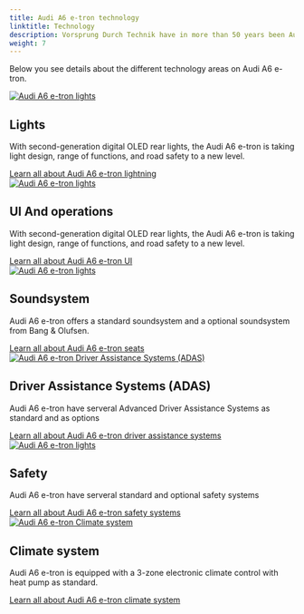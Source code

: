 ```yaml
---
title: Audi A6 e-tron technology
linktitle: Technology
description: Vorsprung Durch Technik have in more than 50 years been Audis mantra and Audi A6 e-tron is no exception. It is loaded with advanced technology in many areas like Driver Assistance, lights, charging technology and many more areas to give you a safe, comfortable and luxurios journey. 
weight: 7
---
```

<!-- markdownlint-disable MD033 -->
<!-- markdownlint-disable MD010 -->

Below you see details about the different technology areas on Audi A6 e-tron.

<div class="container p-3 mb-4 bg-body-tertiary rounded border">
	<a href="lights/"><img src="https://media.electrichasgoneaudi.net/multimedia/models/a6-e-tron/prototypetestdrive_4_st.jpg" class="img-fluid mb-2" class="img-fluid" alt="Audi A6 e-tron lights" ></a>
	<h2>Lights</h2>
	<p>
		With second-generation digital OLED rear lights, the Audi A6 e-tron is taking light design, range of functions, and road safety to a new level.
	</p>
	<a href="lights/" class="btn btn-outline-primary" role="button">Learn all about Audi A6 e-tron lightning</a>
</div>

<div class="container p-3 mb-4 bg-body-tertiary rounded border">
	<a href="uiandoperations/"><img src="https://media.electrichasgoneaudi.net/multimedia/models/a6-e-tron/technology/uiandoperations/screens_1_st.jpg" class="img-fluid mb-2" class="img-fluid" alt="Audi A6 e-tron lights" ></a>
	<h2>UI And operations</h2>
	<p>
		With second-generation digital OLED rear lights, the Audi A6 e-tron is taking light design, range of functions, and road safety to a new level.
	</p>
	<a href="uiandoperations/" class="btn btn-outline-primary" role="button">Learn all about Audi A6 e-tron UI</a>
</div>

<div class="container p-3 mb-4 bg-body-tertiary rounded border">
	<a href="soundsystem/"><img src="https://media.electrichasgoneaudi.net/multimedia/models/a6-e-tron/technology/soundsystem/soundsystem_1_st.jpg" class="img-fluid mb-2" class="img-fluid" alt="Audi A6 e-tron lights" ></a>
	<h2>Soundsystem</h2>
	<p>
		Audi A6 e-tron offers a standard soundsystem and a optional soundsystem from Bang & Olufsen.
	</p>
	<a href="soundsystem/" class="btn btn-outline-primary" role="button">Learn all about Audi A6 e-tron seats</a>
</div>

<div class="container p-3 mb-4 bg-body-tertiary rounded border">
	<a href="drivingassistance/"><img src="https://media.electrichasgoneaudi.net/multimedia/models/e-tron/technology/drivingassistance/collisionavoidanceassist/collisionavoidance_st.jpg" class="img-fluid mb-2" class="img-fluid" alt="Audi A6 e-tron Driver Assistance Systems (ADAS)" ></a>
	<h2>Driver Assistance Systems (ADAS)</h2>
	<p>
		Audi A6 e-tron have serveral Advanced Driver Assistance Systems as standard and as options
	</p>
	<a href="drivingassistance/" class="btn btn-outline-primary" role="button">Learn all about Audi A6 e-tron driver assistance systems</a>
</div>


<div class="container p-3 mb-4 bg-body-tertiary rounded border">
	<a href="safety/"><img src="https://media.electrichasgoneaudi.net/multimedia/models/a6-e-tron/technology/safety/airbags_1_st.jpg" class="img-fluid mb-2" class="img-fluid" alt="Audi A6 e-tron lights" ></a>
	<h2>Safety</h2>
	<p>
		Audi A6 e-tron have serveral standard and optional safety systems
	</p>
	<a href="safety/" class="btn btn-outline-primary" role="button">Learn all about Audi A6 e-tron safety systems</a>
</div>

<div class="container p-3 mb-4 bg-body-tertiary rounded border">
	<a href="climatecontrol/"><img src="https://media.electrichasgoneaudi.net/multimedia/models/a6-e-tron/technology/climatecontrol/interior_1_st.jpg" class="img-fluid mb-2" class="img-fluid" alt="Audi A6 e-tron Climate system" ></a>
	<h2>Climate system</h2>
	<p>
		Audi A6 e-tron is equipped with a 3-zone electronic climate control with heat pump as standard.
	</p>
	<a href="climatecontrol/" class="btn btn-outline-primary" role="button">Learn all about Audi A6 e-tron climate system</a>
</div>

